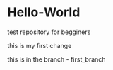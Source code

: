 # Hello-World
test repository for begginers

this is my first change

this is in the branch - first_branch
